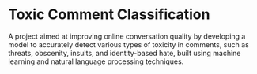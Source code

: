# Toxic Comment Classification
A project aimed at improving online conversation quality by developing a model to accurately detect various types of toxicity in comments, such as threats, obscenity, insults, and identity-based hate, built using machine learning and natural language processing techniques.


